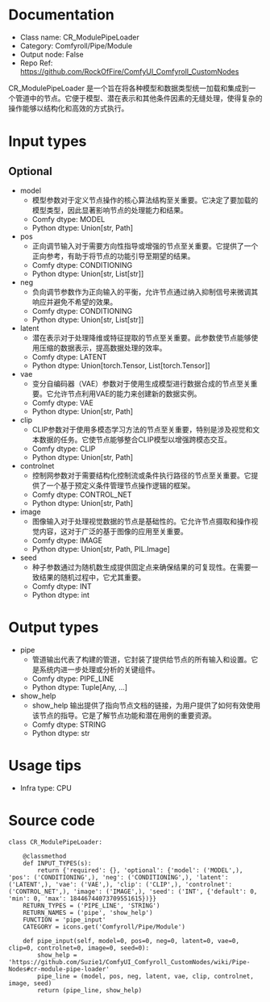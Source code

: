 # Documentation
- Class name: CR_ModulePipeLoader
- Category: Comfyroll/Pipe/Module
- Output node: False
- Repo Ref: https://github.com/RockOfFire/ComfyUI_Comfyroll_CustomNodes

CR_ModulePipeLoader 是一个旨在将各种模型和数据类型统一加载和集成到一个管道中的节点。它便于模型、潜在表示和其他条件因素的无缝处理，使得复杂的操作能够以结构化和高效的方式执行。

# Input types
## Optional
- model
    - 模型参数对于定义节点操作的核心算法结构至关重要。它决定了要加载的模型类型，因此显著影响节点的处理能力和结果。
    - Comfy dtype: MODEL
    - Python dtype: Union[str, Path]
- pos
    - 正向调节输入对于需要方向性指导或增强的节点至关重要。它提供了一个正向参考，有助于将节点的功能引导至期望的结果。
    - Comfy dtype: CONDITIONING
    - Python dtype: Union[str, List[str]]
- neg
    - 负向调节参数作为正向输入的平衡，允许节点通过纳入抑制信号来微调其响应并避免不希望的效果。
    - Comfy dtype: CONDITIONING
    - Python dtype: Union[str, List[str]]
- latent
    - 潜在表示对于处理降维或特征提取的节点至关重要。此参数使节点能够使用压缩的数据表示，提高数据处理的效率。
    - Comfy dtype: LATENT
    - Python dtype: Union[torch.Tensor, List[torch.Tensor]]
- vae
    - 变分自编码器（VAE）参数对于使用生成模型进行数据合成的节点至关重要。它允许节点利用VAE的能力来创建新的数据实例。
    - Comfy dtype: VAE
    - Python dtype: Union[str, Path]
- clip
    - CLIP参数对于使用多模态学习方法的节点至关重要，特别是涉及视觉和文本数据的任务。它使节点能够整合CLIP模型以增强跨模态交互。
    - Comfy dtype: CLIP
    - Python dtype: Union[str, Path]
- controlnet
    - 控制网参数对于需要结构化控制流或条件执行路径的节点至关重要。它提供了一个基于预定义条件管理节点操作逻辑的框架。
    - Comfy dtype: CONTROL_NET
    - Python dtype: Union[str, Path]
- image
    - 图像输入对于处理视觉数据的节点是基础性的。它允许节点摄取和操作视觉内容，这对于广泛的基于图像的应用至关重要。
    - Comfy dtype: IMAGE
    - Python dtype: Union[str, Path, PIL.Image]
- seed
    - 种子参数通过为随机数生成提供固定点来确保结果的可复现性。在需要一致结果的随机过程中，它尤其重要。
    - Comfy dtype: INT
    - Python dtype: int

# Output types
- pipe
    - 管道输出代表了构建的管道，它封装了提供给节点的所有输入和设置。它是系统内进一步处理或分析的关键组件。
    - Comfy dtype: PIPE_LINE
    - Python dtype: Tuple[Any, ...]
- show_help
    - show_help 输出提供了指向节点文档的链接，为用户提供了如何有效使用该节点的指导。它是了解节点功能和潜在用例的重要资源。
    - Comfy dtype: STRING
    - Python dtype: str

# Usage tips
- Infra type: CPU

# Source code
```
class CR_ModulePipeLoader:

    @classmethod
    def INPUT_TYPES(s):
        return {'required': {}, 'optional': {'model': ('MODEL',), 'pos': ('CONDITIONING',), 'neg': ('CONDITIONING',), 'latent': ('LATENT',), 'vae': ('VAE',), 'clip': ('CLIP',), 'controlnet': ('CONTROL_NET',), 'image': ('IMAGE',), 'seed': ('INT', {'default': 0, 'min': 0, 'max': 18446744073709551615})}}
    RETURN_TYPES = ('PIPE_LINE', 'STRING')
    RETURN_NAMES = ('pipe', 'show_help')
    FUNCTION = 'pipe_input'
    CATEGORY = icons.get('Comfyroll/Pipe/Module')

    def pipe_input(self, model=0, pos=0, neg=0, latent=0, vae=0, clip=0, controlnet=0, image=0, seed=0):
        show_help = 'https://github.com/Suzie1/ComfyUI_Comfyroll_CustomNodes/wiki/Pipe-Nodes#cr-module-pipe-loader'
        pipe_line = (model, pos, neg, latent, vae, clip, controlnet, image, seed)
        return (pipe_line, show_help)
```